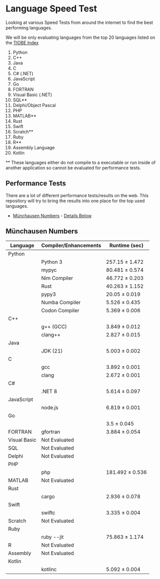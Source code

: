 # Language Speed Test

Looking at various Speed Tests from around the internet to find the best performing languages.

We will be only evaluating languages from the top 20 languages listed on the [TIOBE Index](https://www.tiobe.com/tiobe-index/)

1. Python
2. C++
3. Java
4. C
5. C# (.NET)
6. JavaScript
7. Go
8. FORTRAN
9. Visual Basic (.NET)
10. SQL**
11. Delphi/Object Pascal
12. PHP
13. MATLAB**
14. Rust
15. Swift
16. Scratch**
17. Ruby
18. R**
19. Assembly Language
20. Kotlin

** These languages either do not compile to a executable or run inside of another application so cannot be evaluated for performance tests.

## Performance Tests

There are a lot of different performance tests/results on the web.  This repository will try to bring the results into one place for the top used languages.

- [Münchausen Numbers](https://github.com/jabbalaci/SpeedTests) - [Details Below](#münchausen-numbers)


## Münchausen Numbers

| Language     | Compiler/Enhancements | Runtime (sec)  |
|--------------|-----------------------|----------------|
| Python       |                       |                |
|              | Python 3              | 257.15 ± 1.472 |
|              | mypyc                 | 80.481 ± 0.574 |
|              | Nim Compiler          | 46.772 ± 0.203 |
|              | Rust                  | 40.263 ± 1.152 |
|              | pypy3                 | 20.05 ± 0.019  |
|              | Numba Compiler        | 5.526 ± 0.435  |
|              | Codon Compiler        | 5.369 ± 0.006  |
| C++          |                       |                |
|              | g++ (GCC)             | 3.849 ± 0.012  |
|              | clang++               | 2.827 ± 0.015  |
| Java         |                       |                |
|              | JDK (21)              | 5.003 ± 0.002  |
| C            |                       |                |
|              | gcc                   | 3.892 ± 0.001  |
|              | clang                 | 2.672 ± 0.001  |
| C#           |                       |                |
|              | .NET 8                | 5.614 ± 0.097  |
| JavaScript   |                       |                |
|              | node.js               | 6.819 ± 0.001  |
| Go           |                       |                |
|              |                       | 3.5 ± 0.045    |
| FORTRAN      | gfortran              | 3.884 ± 0.054  |
| Visual Basic | Not Evaluated         |                |
| SQL          | Not Evaluated         |                |
| Delphi       | Not Evaluated         |                |
| PHP          |                       |                |
|              | php                   | 181.492 ± 0.536|
| MATLAB       | Not Evaluated         |                |
| Rust         |                       |                |
|              | cargo                 | 2.936 ± 0.078  |
| Swift        |                       |                |
|              | swiftc                | 3.335 ± 0.004  |
| Scratch      | Not Evaluated         |                |
| Ruby         |                       |                |
|              | ruby --jit            | 75.863 ± 1.174 |
| R            | Not Evaluated         |                |
| Assembly     | Not Evaluated         |                |
| Kotlin       |                       |                |
|              | kotlinc               | 5.092 ± 0.004  |